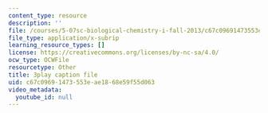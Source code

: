 ```yaml
---
content_type: resource
description: ''
file: /courses/5-07sc-biological-chemistry-i-fall-2013/c67c09691473553eae1868e59f55d063_IKXWnA5Xdqo.vtt
file_type: application/x-subrip
learning_resource_types: []
license: https://creativecommons.org/licenses/by-nc-sa/4.0/
ocw_type: OCWFile
resourcetype: Other
title: 3play caption file
uid: c67c0969-1473-553e-ae18-68e59f55d063
video_metadata:
  youtube_id: null
---
```

